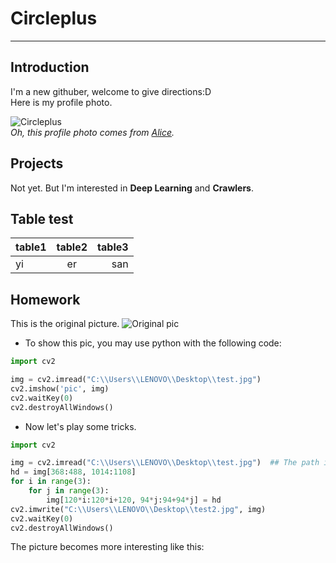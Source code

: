 # Circleplus

---
  
    
      
      
## Introduction
I'm a new githuber, welcome to give directions:D  
Here is my profile photo.  

![Circleplus](https://avatars.githubusercontent.com/u/81300841?s=60&v=4)  
*Oh, this profile photo comes from [Alice](https://www.bing.com/search?q=%E7%89%A9%E8%BF%B0%E6%9C%89%E6%A0%96&form=ANNTH1&refig=bc5df75eec314dcb83b8a9db66fc3593).*

## Projects
Not yet.
But I'm interested in **Deep Learning** and **Crawlers**.


## Table test
|table1|table2|table3|
|:-----|:----:|-----:|
|yi|er|san|


## Homework
This is the original picture.
![Original pic](http://i1.hdslb.com/bfs/archive/70bf163cec3d7373d47bf624353fa2c7362158c9.jpg)  

- To show this pic, you may use python with the following code:  
```python
import cv2

img = cv2.imread("C:\\Users\\LENOVO\\Desktop\\test.jpg")
cv2.imshow('pic', img)
cv2.waitKey(0)
cv2.destroyAllWindows()
```

- Now let's play some tricks.
```python
import cv2

img = cv2.imread("C:\\Users\\LENOVO\\Desktop\\test.jpg")  ## The path is your picture's path in your computer.
hd = img[368:488, 1014:1108]
for i in range(3):
    for j in range(3):
        img[120*i:120*i+120, 94*j:94+94*j] = hd
cv2.imwrite("C:\\Users\\LENOVO\\Desktop\\test2.jpg", img)
cv2.waitKey(0)
cv2.destroyAllWindows()
```
The picture becomes more interesting like this:


